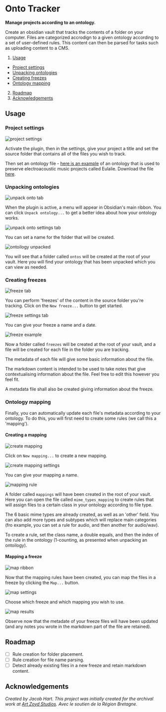 # Onto Tracker

**Manage projects according to an ontology.**

Create an obsidian vault that tracks the contents of a folder on your computer. Files are categorized accrodign to a given ontology according to a set of user-defined rules. This content can then be parsed for tasks such as uploading content to a CMS.

1. [Usage](#usage)
- [Project settings](#project-settings)
- [Unpacking ontologies](#unpacking-ontologies)
- [Creating freezes](#creating-freezes)
- [Ontology mapping](#ontology-mapping)
2. [Roadmap](#roadmap)
3. [Acknowledgements](#acknowledgements)

## Usage

### Project settings

![project settings](/docs/project_settings.png)

Activate the plugin, then in the settings, give your project a title and set the source folder that contains all of the files you wish to track.

Then set an ontology file - [here is an example](https://zenodo.org/records/8084209) of an ontology that is used to preserve electroacoustic music projects called Eulalie. Download the file [here](https://zenodo.org/records/8084209/files/Eulalie.php.xml?download=1).

### Unpacking ontologies

![unpack onto tab](/docs/ontos_1.png)

When the plugin is active, a menu will appear in Obsidian's main ribbon. You can click `Unpack ontology...` to get a better idea about how your ontology works.

![unpack onto settings tab](/docs/ontos_2.png)

You can set a name for the folder that will be created.

![ontoilogy unpacked](/docs/ontos_3.png)

You will see that a folder called `ontos` will be created at the root of your vault. Here you will find your ontology that has been unpacked which you can view as needed.

### Creating freezes

![freeze tab](/docs/freeze_1.png)

You can perform 'freezes' of the content in the source folder you're tracking. Click on the `New freeze...` button to get started.

![freeze settings tab](/docs/freeze_2.png)

You can give your freeze a name and a date.

![freeze example](/docs/freeze_3.png)

Now a folder called `freezes` will be created at the root of your vault, and a file will be created for each file in the folder you are tracking. 

The metadata of each file will give some basic information about the file.

The markdown content is intended to be used to take notes that give contextualising information about the file. Feel free to edit this however you feel fit.

A metadata file shall also be created giving information about the freeze.

### Ontology mapping

Finally, you can automatically update each file's metadata according to your ontology. To do this, you will first need to create some rules (we call this a 'mapping').

#### Creating a mapping

![create mapping](/docs/map1.png)

Click on `New mapping...` to create a new mapping.

![create mapping settings](/docs/map2.png)

You can give your mapping a name.

![mapping rule](/docs/map3.png)

A folder called `mappings` will have been created in the root of your vault. Here you can open the file called `mime_types_mapping` to create rules that will assign files to a certain class in your ontology according to file type.

The 6 basic mime types are already created, as well as an 'other' field. You can also add more types and subtypes which will replace main categories (fro example, you can set a rule for audio, and then another for audio/wav).

To create a rule, set the class name, a double equals, and then the index of the rule in the ontology (1-counting, as presented when unpacking an ontoilogy).

#### Mapping a freeze

![map ribbon](/docs/map4.png)

Now that the mapping rules have been created, you can map the files in a freeze by clicking the `Map...` button.

![map settings](/docs/map5.png)

Choose which freeze and which mapping you wish to use.

![map results](/docs/map6.png)

Observe now that the metadate of your freeze files will have been updated (and any notes you wrote in the markdown part of the file are retained).

## Roadmap

- [ ] Rule creation for folder placement.
- [ ] Rule creation for file name parsing.
- [ ] Detect already existing files in a new freeze and retain markdown content.

## Acknowledgements

_Created by Jacob Hart._
_This project was initially created for the archival work at [Art Zoyd Studios](https://artzoydstudios.com/en/)._
_Avec le soutien de la Région Bretagne._
